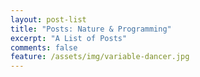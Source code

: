 ```yaml
---
layout: post-list
title: "Posts: Nature & Programming"
excerpt: "A List of Posts"
comments: false
feature: /assets/img/variable-dancer.jpg
---
```

